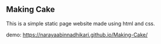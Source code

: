 ## Making Cake

This is a simple static page website made using html and css.

demo: https://narayaabinnadhikari.github.io/Making-Cake/
